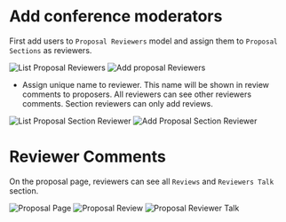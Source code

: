 # Add conference moderators

First add users to `Proposal Reviewers` model and assign them to `Proposal Sections` as reviewers.

![List Proposal Reviewers](https://raw.githubusercontent.com/pythonindia/junction/master/docs/images/proposal_reviewers_list.png)
![Add proposal Reviewers](https://raw.githubusercontent.com/pythonindia/junction/master/docs/images/add_new_proposal_reviewer.png)

- Assign unique name to reviewer. This name will be shown in review comments to proposers. All reviewers can see other reviewers comments. Section reviewers can only add reviews.

![List Proposal Section Reviewer](https://raw.githubusercontent.com/pythonindia/junction/master/docs/images/proposal_section_reviewer_list.png)
![Add Proposal Section Reviewer](https://raw.githubusercontent.com/pythonindia/junction/master/docs/images/add_proposal_section_reviewer.png)


# Reviewer Comments

On the proposal page, reviewers can see all `Reviews` and `Reviewers Talk` section.

![Proposal Page](https://raw.githubusercontent.com/pythonindia/junction/master/docs/images/reviewers_proposal_detail.png)
![Proposal   Review](https://raw.githubusercontent.com/pythonindia/junction/master/docs/images/list_reviews.png)
![Proposal Reviewer Talk](https://raw.githubusercontent.com/pythonindia/junction/master/docs/images/reviewers_talk.png)
